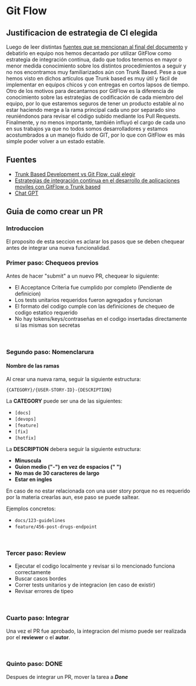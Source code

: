 # Git Flow

## Justificacion de estrategia de CI elegida

Luego de leer distintas [fuentes que se mencionan al final del documento](#fuentes) y debatirlo en equipo nos hemos decantado por utilizar GitFlow como estrategia de integración contínua, dado que todos tenemos en mayor o menor medida conocimiento sobre los distintos procedimientos a seguir y no nos encontramos muy familiarizados aún con Trunk Based.
Pese a que hemos visto en dichos artículos que Trunk based es muy útil y fácil de implementar en equipos chicos y con entregas en cortos lapsos de tiempo.
Otro de los motivos para decantarnos por GitFlow es la diferencia de conocimiento sobre las estrategias de codificación de cada miembro del equipo, por lo que estaremos seguros de tener un producto estable al no estar haciendo merge a la rama principal cada uno por separado sino reuniéndonos para revisar el código subido mediante los Pull Requests.
Finalmente, y no menos importante, también influyó el cargo de cada uno en sus trabajos ya que no todos somos desarrolladores y estamos acostumbrados a un manejo fluido de GIT, por lo que con GitFlow es más simple poder volver a un estado estable.

## Fuentes

- [Trunk Based Development vs Git Flow, cuál elegir](https://openwebinars.net/blog/trunk-based-development-vs-git-flow-cual-elegir/)
- [Estrategias de integración continua en el desarrollo de aplicaciones moviles con GitFlow o Trunk based](https://andresfelipeocampo.medium.com/estrategias-de-integraci%C3%B3n-continua-en-el-desarrollo-de-aplicaciones-moviles-con-gitflow-o-trunk-24e3f0488c61)
- [Chat GPT](https://chat.openai.com/)

## Guia de como crear un PR

### Introduccion

El proposito de esta seccion es aclarar los pasos que se deben chequear antes de integrar una nueva funcionalidad.

### Primer paso: Chequeos previos

Antes de hacer "submit" a un nuevo PR, chequear lo siguiente:

- El Acceptance Criteria fue cumplido por completo (Pendiente de definicion)
- Los tests unitarios requeridos fueron agregados y funcionan
- El formato del codigo cumple con las definiciones de chequeo de codigo estatico requerido
- No hay tokens/keys/contraseñas en el codigo insertadas directamente si las mismas son secretas

<br>

### Segundo paso: Nomenclarura

#### Nombre de las ramas

Al crear una nueva rama, seguir la siguiente estructura:

`{CATEGORY}/{USER-STORY-ID}-{DESCRIPTION}`

La **CATEGORY** puede ser una de las siguientes:

- `[docs]`
- `[devops]`
- `[feature]`
- `[fix]`
- `[hotfix]`

La **DESCRIPTION** debera seguir la siguiente estructura:

- **Minuscula**
- **Guion medio ("-") en vez de espacios (" ")**
- **No mas de 30 caracteres de largo**
- **Estar en ingles**

En caso de no estar relacionada con una user story porque no es requerido por la materia crearlas aun, ese paso se puede saltear.

Ejemplos concretos:

- `docs/123-guidelines`
- `feature/456-post-drugs-endpoint`

<br>

### Tercer paso: Review

- Ejecutar el codigo localmente y revisar si lo mencionado funciona correctamente
- Buscar casos bordes
- Correr tests unitarios y de integracion (en caso de existir)
- Revisar errores de tipeo

<br>

### Cuarto paso: Integrar

Una vez el PR fue aprobado, la integracion del mismo puede ser realizada por el **reviewer** o el **autor**.

<br>

### Quinto paso: DONE

Despues de integrar un PR, mover la tarea a **_Done_**
